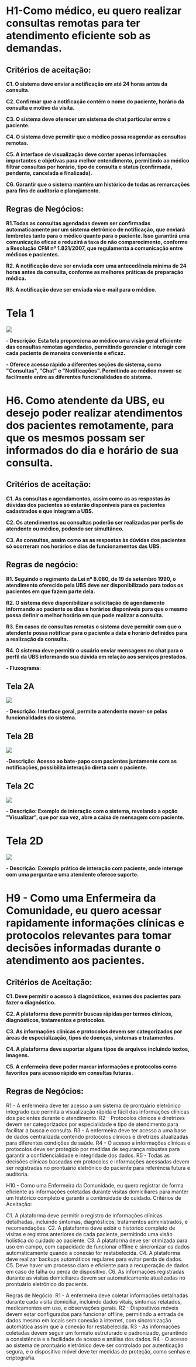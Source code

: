 # H1-Como médico, eu quero realizar consultas remotas para ter atendimento eficiente sob as demandas.

## Critérios de aceitação:
__C1. O sistema deve enviar a notificação em até 24 horas antes da consulta.__

__C2. Confirmar que a notificação contém o nome do paciente, horário da consulta e motivo da visita.__

__C3. O sistema deve oferecer um sistema de chat particular entre o paciente.__

__C4. O sistema deve permitir que o médico possa reagendar as consultas remotas.__

__C5. A interface de visualização deve conter apenas informações importantes e objetivas para melhor entendimento, permitindo ao médico
filtrar consultas por horário, tipo de consulta e status (confirmada, pendente, cancelada e finalizada).__

__C6. Garantir que o sistema mantém um histórico de todas as remarcações para fins de auditoria e planejamento.__

## Regras de Negócios:
__R1.Todas as consultas agendadas devem ser confirmadas automaticamente por um sistema eletrônico de notificação, que enviará lembretes tanto para o médico quanto para o paciente. Isso garantirá uma comunicação eficaz e reduzirá a taxa de não comparecimento, conforme a Resolução CFM nº 1.821/2007, que regulamenta a comunicação entre médicos e pacientes.__

__R2. A notificação deve ser enviada com uma antecedência mínima de 24 horas antes da consulta, conforme as melhores práticas de preparação médica.__

__R3. A notificação deve ser enviada via e-mail para o médico.__

# Tela 1

![](https://github.com/JoaoCarlos22/TP-UBServices/blob/main/docs/rastreabilidade_requisitos/images/tela_h01.png)



__- Descrição: Esta tela proporciona ao médico uma visão geral eficiente das consultas remotas agendadas, permitindo gerenciar e interagir com cada paciente de maneira conveniente e eficaz.__

__- Oferece acesso rápido a diferentes seções do sistema, como "Consultas", "Chat" e "Notificações". Permitindo ao médico mover-se facilmente entre as diferentes funcionalidades do sistema.__



# H6. Como atendente da UBS, eu desejo poder realizar atendimentos dos pacientes remotamente, para que os mesmos possam ser informados do dia e horário de sua consulta.

## Critérios de aceitação:
__C1. As consultas e agendamentos, assim como as as respostas às dúvidas dos pacientes só estarão disponíveis para os pacientes cadastrados e que integram a UBS.__

__C2. Os atendimentos ou consultas poderão ser realizadas por perfis de atendente ou médico, podendo ser simultâneo.__

__C3. As consultas, assim como as as respostas às dúvidas dos pacientes só ocorreram nos horários e dias de funcionamentos das UBS.__

## Regras de negócio:
__R1. Seguindo o regimento da Lei nº 8.080, de 19 de setembro 1990, o atendimento oferecido pela UBS deve ser disponibilizado para todos os pacientes em que fazem parte dela.__

__R2. O sistema deve disponibilizar a solicitação de agendamento informando ao paciente os dias e horários disponíveis para que o mesmo possa definir o melhor horário em que pode realizar a consulta.__

__R3. Em casos de consultas remotas o sistema deve permitir com que o atendente possa notificar para o paciente a data e horário definidos para a realização da consulta.__

__R4. O sistema deve permitir o usuário enviar mensagens no chat para o perfil da UBS informando sua dúvida em relação aos serviços prestados.__

__- Fluxograma:__

## Tela 2A

![](https://github.com/JoaoCarlos22/TP-UBServices/blob/main/docs/rastreabilidade_requisitos/images/tela_h02a.png)



__- Descrição: Interface geral, permite a atendente mover-se pelas funcionalidades do sistema.__


## Tela 2B

![](https://github.com/JoaoCarlos22/TP-UBServices/blob/main/docs/rastreabilidade_requisitos/images/tela_h02b.png)



__-Descrição: Acesso ao bate-papo com pacientes juntamente com as notificações, possibilita interação direta com o paciente.__



## Tela 2C

![](https://github.com/JoaoCarlos22/TP-UBServices/blob/main/docs/rastreabilidade_requisitos/images/tela_h02c.png)



__- Descrição: Exemplo de interação com o sistema, revelando a opção "Visualizar", que por sua vez, abre a caixa de mensagem com paciente.__



# Tela 2D

![](https://github.com/JoaoCarlos22/TP-UBServices/blob/main/docs/rastreabilidade_requisitos/images/tela_h02d.png)



__- Descrição: Exemplo prático de interação com paciente, onde interage com uma pergunta e uma atendente oferece suporte.__



# H9 - Como uma Enfermeira da Comunidade, eu quero acessar rapidamente informações clínicas e protocolos relevantes para tomar decisões informadas durante o atendimento aos pacientes.

## Critérios de Aceitação:
__C1. Deve permitir o acesso à diagnósticos, exames dos pacientes para fazer o diagnóstico.__

__C2. A plataforma deve permitir buscas rápidas por termos clínicos, diagnósticos, tratamentos e protocolos.__

__C3. As informações clínicas e protocolos devem ser categorizados por áreas de especialização, tipos de doenças, sintomas e tratamentos.__

__C4. A plataforma deve suportar alguns tipos de arquivos incluindo textos, imagens.__

__C5. A enfermeira deve poder marcar informações e protocolos como favoritos para acesso rápido em consultas futuras.__

## Regras de Negócios:
R1 - A enfermeira deve ter acesso a um sistema de prontuário eletrônico integrado que permita a visualização rápida e fácil das informações clínicas dos pacientes durante o atendimento.
R2 - Protocolos clínicos e diretrizes devem ser categorizados por especialidade e tipo de atendimento para facilitar a busca e consulta.
R3 - A enfermeira deve ter acesso a uma base de dados centralizada contendo protocolos clínicos e diretrizes atualizadas para diferentes condições de saúde.
R4 - O acesso a informações clínicas e protocolos deve ser protegido por medidas de segurança robustas para garantir a confidencialidade e integridade dos dados.
R5 - Todas as decisões clínicas baseadas em protocolos e informações acessadas devem ser registradas no prontuário eletrônico do paciente para referência futura e auditoria.

H10 - Como uma Enfermeira da Comunidade, eu quero registrar de forma eficiente as informações coletadas durante visitas domiciliares para manter um histórico completo e garantir a continuidade do cuidado.
Critérios de Aceitação:

C1. A plataforma deve permitir o registro de informações clínicas detalhadas, incluindo sintomas, diagnósticos, tratamentos administrados, e recomendações.
C2. A plataforma deve exibir o histórico completo de visitas e registros anteriores de cada paciente, permitindo uma visão holística do cuidado ao paciente.
C3. A plataforma deve ser otimizada para uso em campo, com capacidade de funcionar offline e sincronizar os dados automaticamente quando a conexão for restabelecida.
C4. A plataforma deve realizar backups automáticos regulares para evitar perda de dados.
C5. Deve haver um processo claro e eficiente para a recuperação de dados em caso de falha ou perda de dispositivo.
C6. As informações registradas durante as visitas domiciliares devem ser automaticamente atualizadas no prontuário eletrônico do paciente.

Regras de Negócio:
R1 - A enfermeira deve coletar informações detalhadas durante cada visita domiciliar, incluindo dados vitais, sintomas relatados, medicamentos em uso, e observações gerais.
R2 - Dispositivos móveis devem estar configurados para funcionar offline, permitindo a entrada de dados mesmo em locais sem conexão à internet, com sincronização automática assim que a conexão for restabelecida.
R3 - As informações coletadas devem seguir um formato estruturado e padronizado, garantindo a consistência e a facilidade de acesso e análise dos dados.
R4 - O acesso ao sistema de prontuário eletrônico deve ser controlado por autenticação segura, e o dispositivo móvel deve ter medidas de proteção, como senhas e criptografia.
